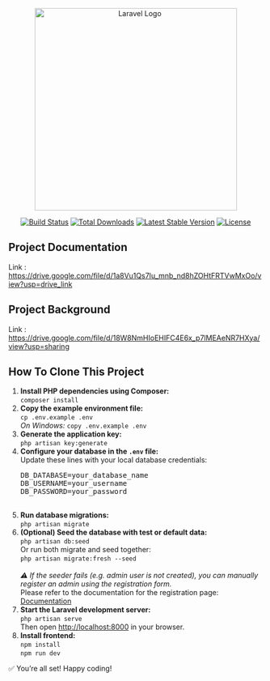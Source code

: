 <p align="center"><a href="https://laravel.com" target="_blank"><img src="https://raw.githubusercontent.com/laravel/art/master/logo-lockup/5%20SVG/2%20CMYK/1%20Full%20Color/laravel-logolockup-cmyk-red.svg" width="400" alt="Laravel Logo"></a></p>

<p align="center">
<a href="https://github.com/laravel/framework/actions"><img src="https://github.com/laravel/framework/workflows/tests/badge.svg" alt="Build Status"></a>
<a href="https://packagist.org/packages/laravel/framework"><img src="https://img.shields.io/packagist/dt/laravel/framework" alt="Total Downloads"></a>
<a href="https://packagist.org/packages/laravel/framework"><img src="https://img.shields.io/packagist/v/laravel/framework" alt="Latest Stable Version"></a>
<a href="https://packagist.org/packages/laravel/framework"><img src="https://img.shields.io/packagist/l/laravel/framework" alt="License"></a>
</p>

## Project Documentation
Link : https://drive.google.com/file/d/1a8Vu1Qs7Iu_mnb_nd8hZOHtFRTVwMxOo/view?usp=drive_link

## Project Background
Link : https://drive.google.com/file/d/18W8NmHIoEHIFC4E6x_p7lMEAeNR7HXya/view?usp=sharing

## How To Clone This Project
<ol>
  <li>
    <strong>Install PHP dependencies using Composer:</strong><br>
    <code>composer install</code>
  </li>

  <li>
    <strong>Copy the example environment file:</strong><br>
    <code>cp .env.example .env</code><br>
    <em>On Windows:</em> <code>copy .env.example .env</code>
  </li>

  <li>
    <strong>Generate the application key:</strong><br>
    <code>php artisan key:generate</code>
  </li>

  <li>
    <strong>Configure your database in the <code>.env</code> file:</strong><br>
    Update these lines with your local database credentials:
    <pre>
DB_DATABASE=your_database_name
DB_USERNAME=your_username
DB_PASSWORD=your_password
    </pre>
  </li>

  <li>
    <strong>Run database migrations:</strong><br>
    <code>php artisan migrate</code>
  </li>

  <li>
    <strong>(Optional) Seed the database with test or default data:</strong><br>
    <code>php artisan db:seed</code><br>
    Or run both migrate and seed together:<br>
    <code>php artisan migrate:fresh --seed</code> <br><br>

   
  </li>
   <em>⚠️ If the seeder fails (e.g. admin user is not created), you can manually register an admin using the registration form.</em><br>
    Please refer to the documentation for the registration page: <br>
    <a class="cta-btn"
       href="https://drive.google.com/file/d/1a8Vu1Qs7Iu_mnb_nd8hZOHtFRTVwMxOo/view?usp=sharing"
       target="_blank"
       rel="noopener noreferrer">
       Documentation
    </a>

  <li>
    <strong>Start the Laravel development server:</strong><br>
    <code>php artisan serve</code><br>
    Then open <a href="http://localhost:8000" target="_blank" rel="noopener noreferrer">http://localhost:8000</a> in your browser.
  </li>

  <li>
    <strong>Install frontend:</strong><br>
    <code>npm install</code><br>
    <code>npm run dev</code>
  </li>
</ol>

<p>✅ You’re all set! Happy coding!</p>


